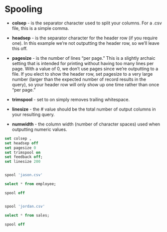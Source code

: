 # Spooling


* **colsep** - is the separator character used to split your columns. For a .csv file, this is a simple comma.

* **headsep** - is the separator character for the header row (if you require one). In this example we’re not outputting the header row, so we’ll leave this off.

* **pagesize** - is the number of lines “per page.” This is a slightly archaic setting that is intended for printing without having too many lines per page. With a value of 0, we don’t use pages since we’re outputting to a file. If you elect to show the header row, set pagesize to a very large number (larger than the expected number of record results in the query), so your header row will only show up one time rather than once “per page.”

* **trimspool** - set to on simply removes trailing whitespace.

* **linesize** - the # value should be the total number of output columns in your resulting query.

* **numwidth** - the column width (number of character spaces) used when outputting numeric values.

```sql
set colsep ,
set headsep off
set pagesize 0
set trimspool on
set feedback off;
set linesize 200


spool 'jason.csv'

select * from employee;

spool off


spool 'jordan.csv'

select * from sales;

spool off


```